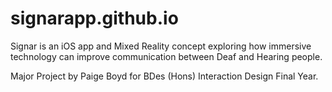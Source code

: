 # signarapp.github.io

Signar is an iOS app and Mixed Reality concept exploring how immersive technology can improve communication between Deaf and Hearing people.




Major Project by Paige Boyd for BDes (Hons) Interaction Design Final Year.



